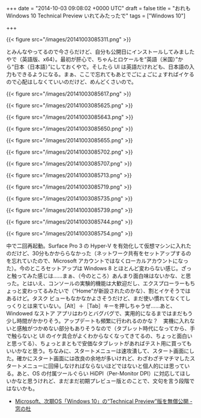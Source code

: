 
+++
date = "2014-10-03 09:08:02 +0000 UTC"
draft = false
title = "おれも Windows 10 Technical Preview いれてみたったで"
tags = ["Windows 10"]

+++


{{< figure src="/images/20141003085311.png"  >}}

とみんなやってるので今さらだけど、自分も公開日にインストールしてみましたやで（英語版、x64）。最初が肝心で、ちゃんとロケールを“英語（米国）”から“日本（日本語）”にしておくやで。そしたら UI は英語だけれども、日本語の入力もできるようになる。まぁ、ここで忘れてもあとでごにょごにょすればイケるので心配はしなくていいのだけど、めんどくさいので。

{{< figure src="/images/20141003085617.png"  >}}

{{< figure src="/images/20141003085625.png"  >}}

{{< figure src="/images/20141003085643.png"  >}}

{{< figure src="/images/20141003085650.png"  >}}

{{< figure src="/images/20141003085655.png"  >}}

{{< figure src="/images/20141003085702.png"  >}}

{{< figure src="/images/20141003085707.png"  >}}

{{< figure src="/images/20141003085713.png"  >}}

{{< figure src="/images/20141003085719.png"  >}}

{{< figure src="/images/20141003085735.png"  >}}

{{< figure src="/images/20141003085739.png"  >}}

{{< figure src="/images/20141003085744.png"  >}}

{{< figure src="/images/20141003085754.png"  >}}

中で二回再起動。Surface Pro 3 の Hyper-V を有効化して仮想マシンに入れたのだけど、30分もかかららなかった（ネットワーク共有をセットアップするのを忘れていたので、Microsoft アカウントではなくローカルアカウントになった）。今のところセットアップは Windows 8 とほとんど変わらない感じ。ざっと触ってみた感じは……まぁ、（今のところ）あんまり面白味はないかな、と思った。とはいえ、コンソールの実験的機能は大歓迎だし、エクスプローラーもちょっと変わってるみたいで（“Home”が新設されたのかな）、割とイケそうではあるけど。タスク ビューもなかなかよさそうだけど、まだ使い慣れてなくてしっくりとは来ていない。［Alt］＋［Tab］キーを押しちゃうぜ……あと、Windowed なストア アプリはわりとバグバグで、実用的になるまではまだもう少し時間がかかりそう。アップデートも頻繁に行われるのかな？　実機に入れないと感触がつかめない部分もありそうなので（タブレット時代になってから、手で触らないと UI のイケ具合がよくわからなくなってきてるの、ちょっと面白いと思ってる）、ちょっとまともで安価なタブレットがあればテスト用に買ってもいいかなと思う。ちなみに、スタートメニューは速攻潰して、スタート画面にした。確かにスタート画面には改良の余地が多いけれど、わざわざチマチマしたスタートメニューに回帰しなければならないほどではないと個人的には思っている。あと、OS の付属ツールぐらい HiDPI（Per-Monitor DPI）に対応してほしいかなと思うけれど、まだまだ初期プレビュー版とのことで、文句を言う段階ではないかも。

<ul>
<li><a href="http://www.forest.impress.co.jp/docs/news/20141002_669590.html">Microsoft、次期OS「Windows 10」の“Technical Preview”版を無償公開 - 窓の杜</a></li>
</ul>

